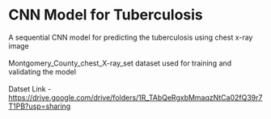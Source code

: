 # CNN Model for Tuberculosis
A sequential CNN model for predicting the tuberculosis using chest x-ray image \
\
Montgomery_County_chest_X-ray_set dataset used for training and validating the model\
\
Datset Link - https://drive.google.com/drive/folders/1R_TAbQeRgxbMmaqzNtCa02fQ39r7T1PB?usp=sharing

